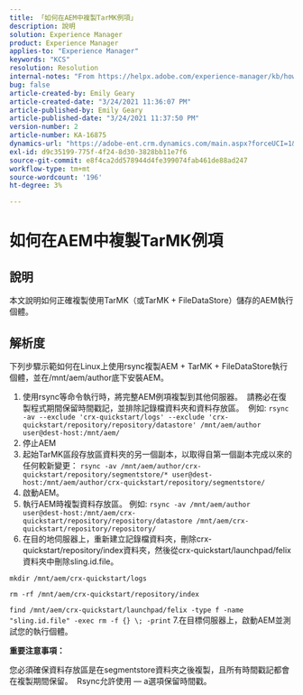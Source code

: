 ```yaml
---
title: 「如何在AEM中複製TarMK例項」
description: 說明
solution: Experience Manager
product: Experience Manager
applies-to: "Experience Manager"
keywords: "KCS"
resolution: Resolution
internal-notes: "From https://helpx.adobe.com/experience-manager/kb/how-to-clone-an-AEM-TarMK-instance-AEM.html"
bug: false
article-created-by: Emily Geary
article-created-date: "3/24/2021 11:36:07 PM"
article-published-by: Emily Geary
article-published-date: "3/24/2021 11:37:50 PM"
version-number: 2
article-number: KA-16875
dynamics-url: "https://adobe-ent.crm.dynamics.com/main.aspx?forceUCI=1&pagetype=entityrecord&etn=knowledgearticle&id=371b76b1-f98c-eb11-a812-000d3a58b9d1"
exl-id: d9c35199-775f-4f24-8d30-3828bb11e7f6
source-git-commit: e8f4ca2dd578944d4fe399074fab461de88ad247
workflow-type: tm+mt
source-wordcount: '196'
ht-degree: 3%

---
```


# 如何在AEM中複製TarMK例項

## 說明


本文說明如何正確複製使用TarMK（或TarMK + FileDataStore）儲存的AEM執行個體。


## 解析度


下列步驟示範如何在Linux上使用rsync複製AEM + TarMK + FileDataStore執行個體，並在/mnt/aem/author底下安裝AEM。

1. 使用rsync等命令執行時，將完整AEM例項複製到其他伺服器。  請務必在復製程式期間保留時間戳記，並排除記錄檔資料夾和資料存放區。  例如: `rsync -av --exclude 'crx-quickstart/logs' --exclude 'crx-quickstart/repository/repository/datastore' /mnt/aem/author user@dest-host:/mnt/aem/`
2. 停止AEM
3. 起始TarMK區段存放區資料夾的另一個副本，以取得自第一個副本完成以來的任何較新變更： `rsync -av /mnt/aem/author/crx-quickstart/repository/segmentstore/* user@dest-host:/mnt/aem/author/crx-quickstart/repository/segmentstore/`
4. 啟動AEM。
5. 執行AEM時複製資料存放區。 例如: `rsync -av /mnt/aem/author user@dest-host:/mnt/aem/crx-quickstart/repository/repository/datastore /mnt/aem/crx-quickstart/repository/repository/`
6. 在目的地伺服器上，重新建立記錄檔資料夾，刪除crx-quickstart/repository/index資料夾，然後從crx-quickstart/launchpad/felix資料夾中刪除sling.id.file。

`mkdir /mnt/aem/crx-quickstart/logs`

`rm -rf /mnt/aem/crx-quickstart/repository/index`

`find /mnt/aem/crx-quickstart/launchpad/felix -type f -name "sling.id.file" -exec rm -f {} \; -print`
7.在目標伺服器上，啟動AEM並測試您的執行個體。


<b>重要注意事項：</b>

您必須確保資料存放區是在segmentstore資料夾之後複製，且所有時間戳記都會在複製期間保留。  Rsync允許使用 — a選項保留時間戳。
